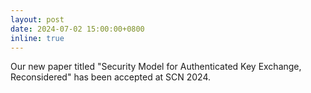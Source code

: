 ```yaml
---
layout: post
date: 2024-07-02 15:00:00+0800
inline: true
---
```


Our new paper titled "Security Model for Authenticated Key Exchange, Reconsidered" has been accepted at SCN 2024.

